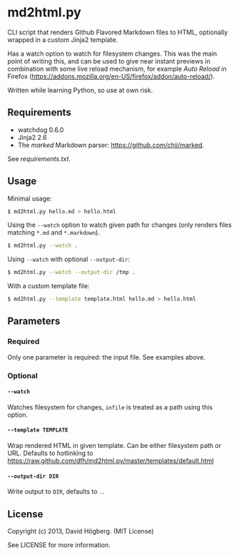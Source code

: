 md2html.py
==========

CLI script that renders Github Flavored Markdown files to HTML, optionally
wrapped in a custom Jinja2 template.

Has a watch option to watch for filesystem changes. This was the main point of
writing this, and can be used to give near instant previews in combination with
some live reload mechanism, for example _Auto Reload_ in Firefox
(https://addons.mozilla.org/en-US/firefox/addon/auto-reload/).

Written while learning Python, so use at own risk.

Requirements
------------

* watchdog 0.6.0
* Jinja2 2.6
* The _marked_ Markdown parser: https://github.com/chjj/marked.

See _requirements.txt_.

Usage
-----

Minimal usage:

```bash
$ md2html.py hello.md > hello.html
```

Using the `--watch` option to watch given path for changes (only renders files
matching `*.md` and `*.markdown`).

```bash
$ md2html.py --watch .
```

Using `--watch` with optional `--output-dir`:

```bash
$ md2html.py --watch --output-dir /tmp .
```

With a custom template file:

```bash
$ md2html.py --template template.html hello.md > hello.html
```

Parameters
----------

### Required

Only one parameter is required: the input file. See examples above.

### Optional

#### `--watch`

Watches filesystem for changes, `infile` is treated as a path using this option.

#### `--template TEMPLATE`

Wrap rendered HTML in given template. Can be either filesystem path or URL.
Defaults to hotlinking to
https://raw.github.com/dfh/md2html.py/master/templates/default.html

#### `--output-dir DIR`

Write output to `DIR`, defaults to `.`.

License
-------

Copyright (c) 2013, David Högberg. (MIT License)

See LICENSE for more information.
